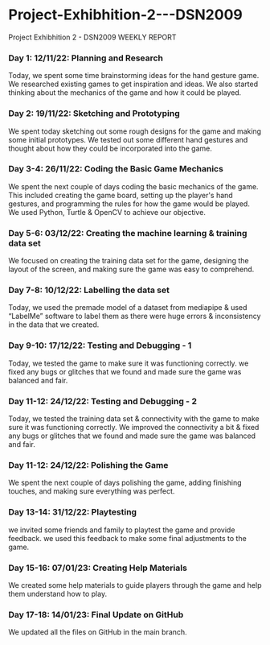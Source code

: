 # Project-Exhibhition-2---DSN2009
Project Exhibhition 2 - DSN2009 WEEKLY REPORT

### Day 1: 12/11/22: Planning and Research
Today, we spent some time brainstorming ideas for the hand gesture game. We researched existing games to get inspiration and ideas. We also started thinking about the mechanics of the game and how it could be played.

### Day 2: 19/11/22: Sketching and Prototyping
We spent today sketching out some rough designs for the game and making some initial prototypes. We tested out some different hand gestures and thought about how they could be incorporated into the game.

### Day 3-4: 26/11/22: Coding the Basic Game Mechanics
We spent the next couple of days coding the basic mechanics of the game. This included creating the game board, setting up the player's hand gestures, and programming the rules for how the game would be played. We used Python, Turtle & OpenCV to achieve our objective.

### Day 5-6: 03/12/22: Creating the machine learning & training data set
We focused on creating the training data set for the game, designing the layout of the screen, and making sure the game was easy to comprehend.

### Day 7-8: 10/12/22: Labelling the data set
Today, we used the premade model of a dataset from mediapipe & used “LabelMe” software to label them as there were huge errors & inconsistency in the data that we created.

### Day 9-10: 17/12/22: Testing and Debugging - 1
Today, we tested the game to make sure it was functioning correctly. we fixed any bugs or glitches that we found and made sure the game was balanced and fair.

### Day 11-12: 24/12/22: Testing and Debugging - 2
Today, we tested the training data set & connectivity with the game to make sure it was functioning correctly. We improved the connectivity a bit & fixed any bugs or glitches that we found and made sure the game was balanced and fair.

### Day 11-12: 24/12/22: Polishing the Game
We spent the next couple of days polishing the game, adding finishing touches, and making sure everything was perfect.

### Day 13-14: 31/12/22: Playtesting
we invited some friends and family to playtest the game and provide feedback. we used this feedback to make some final adjustments to the game.

### Day 15-16: 07/01/23: Creating Help Materials
We created some help materials to guide players through the game and help them understand how to play.

### Day 17-18: 14/01/23: Final Update on GitHub
We updated all the files on GitHub in the main branch.

